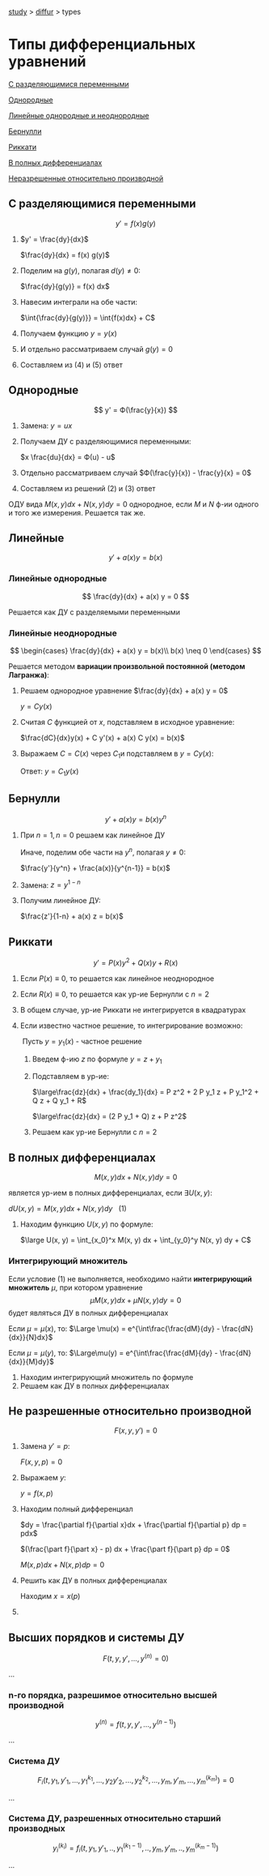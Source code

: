 [study](./../../) > [diffur](./../) > types

# Типы дифференциальных уравнений

[С разделяющимися переменными](#raz)

[Однородные](#odnor)

[Линейные однородные и неоднородные](#lin)

[Бернулли](#ber)

[Риккати](#rik)

[В полных дифференциалах](#pol)

[Неразрешенные относительно производной](#neraz)

<a name="raz"></a>

## С разделяющимися переменными

$$
y' = f(x) g(y)
$$

1. $y' = \frac{dy}{dx}$

   $\frac{dy}{dx} = f(x) g(y)$ 

2. Поделим на $g(y)$, полагая $d(y) \neq 0$:

   $\frac{dy}{g(y)} = f(x) dx$

3. Навесим интеграли на обе части:

   $\int{\frac{dy}{g(y)}} = \int{f(x)dx} + C$

4. Получаем функцию $y=y(x)$

5. И отдельно рассматриваем случай $g(y)=0$

6. Составляем из (4) и (5) ответ

<a name = "odnor"></a>
## Однородные

$$
y' = Ф(\frac{y}{x})
$$

1. Замена: $y = ux$

2. Получаем ДУ с разделяющимися переменными:

   $x \frac{du}{dx} = Ф(u) - u$ 

3. Отдельно рассматриваем случай $Ф(\frac{y}{x}) - \frac{y}{x} = 0​$

4. Составляем из решений (2) и (3) ответ

ОДУ вида $M(x, y) dx + N(x, y) dy = 0$ однородное, если $M$ и $N$ ф-ии одного и того же измерения. Решается так же.

<a name = "lin"></a>

## Линейные

$$
y' + a(x) y = b(x)
$$

### Линейные однородные

$$
\frac{dy}{dx} + a(x) y = 0
$$

Решается как ДУ с разделяемыми переменными

### Линейные неоднородные

$$
\begin{cases}  \frac{dy}{dx} + a(x) y = b(x)\\ b(x) \neq 0 \end{cases}
$$

Решается методом **вариации произвольной постоянной (методом Лагранжа)**:

1. Решаем однородное уравнение $\frac{dy}{dx} + a(x) y = 0$

   $y = C y(x)$

2. Считая $C$ функцией от $x$, подставляем в исходное уравнение:

   $\frac{dC}{dx}y(x) + C y'(x) + a(x) C y(x) = b(x)$

3. Выражаем $C=С(x)$ через $C_1$и подставляем в $y = C y(x)$:

   Ответ: $y = C_1 y(x)$

<a name = "ber"></a>

## Бернулли

$$
y' + a(x) y = b(x) y^n
$$

1. При $n=1, n=0$ решаем как линейное ДУ

   Иначе, поделим обе части на $y^n$, полагая $y \neq 0$: 

   $\frac{y'}{y^n} + \frac{a(x)}{y^{n-1}} = b(x)$

2. Замена: $z = y^{1-n}$

3. Получим линейное ДУ:

   $\frac{z'}{1-n} + a(x) z = b(x)$

<a name = "rik"></a>

## Риккати

$$
y' = P(x) y^2 + Q(x) y + R(x)
$$

1. Если $P(x) \equiv 0$, то решается как линейное неоднородное

2. Если $R(x) \equiv 0$, то решается как ур-ие Бернулли с $n = 2$

3. В общем случае, ур-ие Риккати не интегрируется в квадратурах

4. Если известно частное решение, то интегрирование возможно:

   ​	Пусть $y = y_1(x)$ - частное решение

   1. Введем ф-ию $z$ по формуле $y = z + y_1$

   2. Подставляем в ур-ие:

      $\large\frac{dz}{dx} + \frac{dy_1}{dx} = P z^2 + 2 P y_1 z + P y_1^2 + Q z + Q y_1 + R$

      $\large\frac{dz}{dx} = (2 P y_1 + Q) z + P z^2$

   3. Решаем как ур-ие Бернулли с $n = 2$

<a name = "pol"></a>

## В полных дифференциалах

$$
M(x, y) dx + N(x, y) dy = 0
$$

является ур-ием в полных дифференциалах, если $\exists U(x, y):$

$dU(x, y) = M(x, y) dx + N (x, y) dy \ \ \ (1)​$

1. Находим функцию $U(x, y)$ по формуле:

   $\large U(x, y) = \int_{x_0}^x M(x, y) dx + \int_{y_0}^y N(x, y) dy + C$


### Интегрирующий множитель

Если условие (1) не выполняется, необходимо найти **интегрирующий множитель** $\mu$, при котором уравнение 
$$
\mu M(x, y) dx + \mu N(x,y) dy = 0
$$
будет являться ДУ в полных дифференциалах

Если $\mu = \mu(x)$, то: $\Large \mu(x) = e^{\int\frac{\frac{dM}{dy} - \frac{dN}{dx}}{N}dx}$

Если $\mu = \mu(y)$, то: $\Large\mu(y) = e^{\int\frac{\frac{dM}{dy} - \frac{dN}{dx}}{M}dy}$

1. Находим интегрирующий множитель по формуле
2. Решаем как ДУ в полных дифференциалах

<a name = "neraz"></a>

## Не разрешенные относительно производной

$$
F(x, y, y') = 0
$$

1. Замена $y' = p$:

   $F(x, y, p) = 0$

2. Выражаем $y$:

   $y = f(x, p)$

3. Находим полный дифференциал

   $dy = \frac{\partial f}{\partial x}dx + \frac{\partial f}{\partial p} dp = pdx$

   $(\frac{\part f}{\part x} - p) dx + \frac{\part f}{\part p} dp = 0$

   $M(x, p) dx + N(x, p) dp = 0$

4. Решить как ДУ в полных дифференциалах

   Находим $x = x(p)$

5. 

## Высших порядков и системы ДУ

$$
F(t, y, y', ..., y^{(n)} = 0)
$$

...

### n-го порядка, разрешимое относительно высшей производной

$$
y^{(n)} = f(t, y, y', ..., y^{(n-1)})
$$

...

### Система ДУ

$$
F_i(t, y_1, y'_1, ..., y^{k_1}_1, ..., y_2 y'_2, ..., y^{k_2}_2, ..., y_m, y'_m, ..., y^{(k_m)}_m) = 0
$$

...

### Система ДУ, разрешенных относительно старший производных

$$
y^{(k_i)}_i = f_i(t, y_1, y'_1, .., y^{(k_1-1)}_1, ..,y_m, y'_m, .., y^{(k_m-1)}_m)
$$

...



